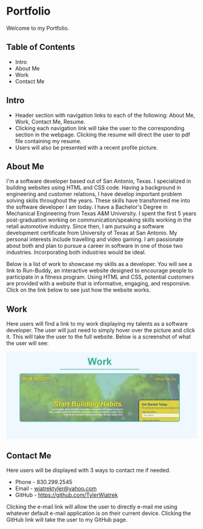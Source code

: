 # Portfolio

Welcome to my Portfolio.

## Table of Contents

* Intro
* About Me
* Work
* Contact Me

## Intro

* Header section with navigation links to each of the following: About Me, Work, Contact Me, Resume.
* Clicking each navigation link will take the user to the corresponding section in the webpage. Clicking the resume will direct the user to pdf file containing my resume.
* Users will also be presented with a recent profile picture.

## About Me

I'm a software developer based out of San Antonio, Texas. I specialized in building websites using HTML and CSS code. Having a background in engineering and customer relations, I have develop important problem solving skills throughout the years. These skills have transformed me into the software developer I am today. I have a Bachelor's Degree in Mechanical Engineering from Texas A&M University. I spent the first 5 years post-graduation working on communication/speaking skills working in the retail automotive industry. Since then, I am pursuing a software development certificate from University of Texas at San Antonio. My personal interests include travelling and video gaming. I am passionate about both and plan to pursue a career in software in one of those two industries. Incorporating both industries would be ideal.

Below is a list of work to showcase my skills as a developer. You will see a link to Run-Buddy, an interactive website designed to encourage people to participate in a fitness program. Using HTML and CSS, potential customers are provided with a website that is informative, engaging, and responsive. Click on the link below to see just how the website works.

## Work

Here users will find a link to my work displaying my talents as a software developer. The user will just need to simply hover over the picture and click it. This will take the user to the full website. Below is a screenshot of what the user will see:

![Screenshot of Run-Buddy Website](./assets/images/readme-runbuddy.jpg "Run-Buddy")


## Contact Me

Here users will be displayed with 3 ways to contact me if needed.
* Phone - 830.299.2545
* Email - wiatrektyler@yahoo.com
* GitHub - https://github.com/TylerWiatrek

Clicking the e-mail link will allow the user to directly e-mail me using whatever default e-mail application is on their current device. Clicking the GitHub link will take the user to my GitHub page.



